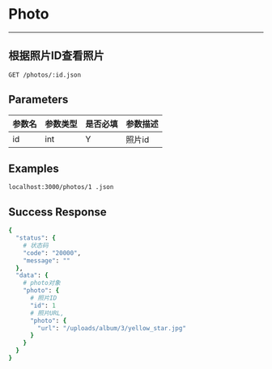 # Photo
---
## 根据照片ID查看照片

```
GET /photos/:id.json
```

## Parameters

|参数名|参数类型|是否必填|参数描述|
|-----|--------|-------|--------|
|id|int|Y|照片id|

## Examples
```
localhost:3000/photos/1 .json

```

## Success Response
```ruby
{
  "status": {
    # 状态码
    "code": "20000",
    "message": ""
  },
  "data": {
    # photo对象
    "photo": {
      # 照片ID
      "id": 1
      # 照片URL,
      "photo": {
        "url": "/uploads/album/3/yellow_star.jpg"
      }
    }
  }
}
```
